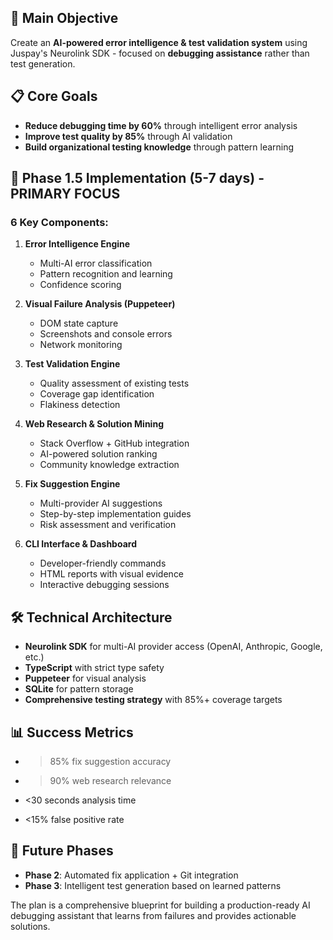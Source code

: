 ## 🎯 __Main Objective__

Create an __AI-powered error intelligence & test validation system__ using Juspay's Neurolink SDK - focused on __debugging assistance__ rather than test generation.

## 📋 __Core Goals__

- __Reduce debugging time by 60%__ through intelligent error analysis
- __Improve test quality by 85%__ through AI validation
- __Build organizational testing knowledge__ through pattern learning

## 🚀 __Phase 1.5 Implementation (5-7 days) - PRIMARY FOCUS__

### __6 Key Components:__

1. __Error Intelligence Engine__

   - Multi-AI error classification
   - Pattern recognition and learning
   - Confidence scoring

2. __Visual Failure Analysis (Puppeteer)__

   - DOM state capture
   - Screenshots and console errors
   - Network monitoring

3. __Test Validation Engine__

   - Quality assessment of existing tests
   - Coverage gap identification
   - Flakiness detection

4. __Web Research & Solution Mining__

   - Stack Overflow + GitHub integration
   - AI-powered solution ranking
   - Community knowledge extraction

5. __Fix Suggestion Engine__

   - Multi-provider AI suggestions
   - Step-by-step implementation guides
   - Risk assessment and verification

6. __CLI Interface & Dashboard__

   - Developer-friendly commands
   - HTML reports with visual evidence
   - Interactive debugging sessions

## 🛠 __Technical Architecture__

- __Neurolink SDK__ for multi-AI provider access (OpenAI, Anthropic, Google, etc.)
- __TypeScript__ with strict type safety
- __Puppeteer__ for visual analysis
- __SQLite__ for pattern storage
- __Comprehensive testing strategy__ with 85%+ coverage targets

## 📊 __Success Metrics__

- > 85% fix suggestion accuracy

- > 90% web research relevance

- <30 seconds analysis time

- <15% false positive rate

## 🔄 __Future Phases__

- __Phase 2__: Automated fix application + Git integration
- __Phase 3__: Intelligent test generation based on learned patterns

The plan is a comprehensive blueprint for building a production-ready AI debugging assistant that learns from failures and provides actionable solutions.
